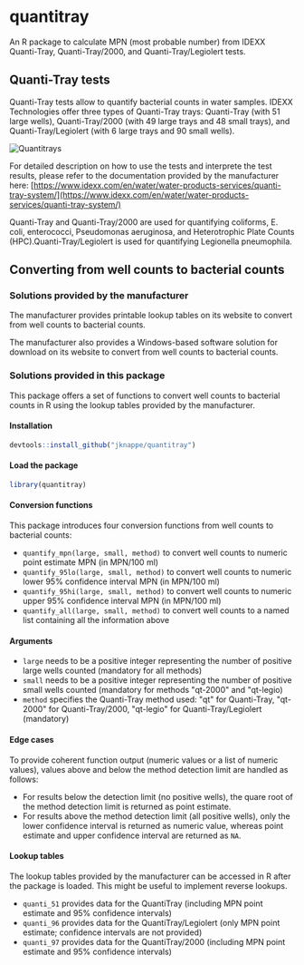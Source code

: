 # quantitray
An R package to calculate MPN (most probable number) from IDEXX Quanti-Tray, Quanti-Tray/2000, and Quanti-Tray/Legiolert tests.

## Quanti-Tray tests

Quanti-Tray tests allow to quantify bacterial counts in water samples. IDEXX Technologies offer three types of Quanti-Tray trays: Quanti-Tray (with 51 large wells), Quanti-Tray/2000 (with 49 large trays and 48 small trays), and Quanti-Tray/Legiolert (with 6 large trays and 90 small wells).

![Quantitrays](https://janknappe.com/quantitray/docs/quantitrays.png)

For detailed description on how to use the tests and interprete the test results, please refer to the documentation provided by the manufacturer here: [https://www.idexx.com/en/water/water-products-services/quanti-tray-system/](https://www.idexx.com/en/water/water-products-services/quanti-tray-system/)

Quanti-Tray and Quanti-Tray/2000 are used for quantifying coliforms, E. coli, enterococci, Pseudomonas aeruginosa, and Heterotrophic Plate Counts (HPC).Quanti-Tray/Legiolert is used for quantifying Legionella pneumophila.

## Converting from well counts to bacterial counts

### Solutions provided by the manufacturer

The manufacturer provides printable lookup tables on its website to convert from well counts to bacterial counts.

The manufacturer also provides a Windows-based software solution for download on its website to convert from well counts to bacterial counts.

### Solutions provided in this package

This package offers a set of functions to convert well counts to bacterial counts in R using the lookup tables provided by the manufacturer.

#### Installation

```r
devtools::install_github("jknappe/quantitray")
```

#### Load the package

```r
library(quantitray)
```

#### Conversion functions

This package introduces four conversion functions from well counts to bacterial counts:

- `quantify_mpn(large, small, method)` to convert well counts to numeric point estimate MPN (in MPN/100 ml)
- `quantify_95lo(large, small, method)` to convert well counts to numeric lower 95% confidence interval MPN (in MPN/100 ml)
- `quantify_95hi(large, small, method)` to convert well counts to numeric upper 95% confidence interval MPN (in MPN/100 ml)
- `quantify_all(large, small, method)` to convert well counts to a named list containing all the information above

#### Arguments

- `large` needs to be a positive integer representing the number of positive large wells counted (mandatory for all methods)
- `small` needs to be a positive integer representing the number of positive small wells counted (mandatory for methods "qt-2000" and "qt-legio)
- `method` specifies the Quanti-Tray method used: "qt" for Quanti-Tray, "qt-2000" for Quanti-Tray/2000, "qt-legio" for Quanti-Tray/Legiolert (mandatory)

#### Edge cases

To provide coherent function output (numeric values or a list of numeric values), values above and below the method detection limit are handled as follows:
- For results below the detection limit (no positive wells), the quare root of the method detection limit is returned as point estimate.
- For results above the method detection limit (all positive wells), only the lower confidence interval is returned as numeric value, whereas point estimate and upper confidence interval are returned as `NA`.

#### Lookup tables

The lookup tables provided by the manufacturer can be accessed in R after the package is loaded. This might be useful to implement reverse lookups.

- `quanti_51` provides data for the QuantiTray (including MPN point estimate and 95% confidence intervals)
- `quanti_96` provides data for the QuantiTray/Legiolert (only MPN point estimate; confidence intervals are not provided)
- `quanti_97` provides data for the QuantiTray/2000 (including MPN point estimate and 95% confidence intervals)
